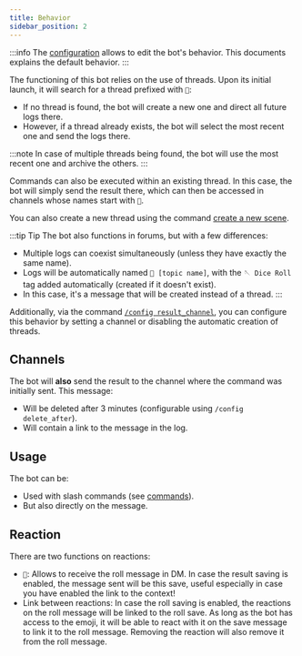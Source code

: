 ```yaml
---
title: Behavior
sidebar_position: 2
---
```


:::info
The [configuration](../config/index.md) allows to edit the bot's behavior. This documents explains the default behavior.
:::

The functioning of this bot relies on the use of threads. Upon its initial launch, it will search for a thread prefixed with `🎲`:

- If no thread is found, the bot will create a new one and direct all future logs there.
- However, if a thread already exists, the bot will select the most recent one and send the logs there.

:::note
In case of multiple threads being found, the bot will use the most recent one and archive the others.
:::


Commands can also be executed within an existing thread. In this case, the bot will simply send the result there, which can then be accessed in channels whose names start with `🎲`.

You can also create a new thread using the command [create a new scene](../usage/index.md#creating-a-new-scene).

:::tip Tip
The bot also functions in forums, but with a few differences:
- Multiple logs can coexist simultaneously (unless they have exactly the same name).
- Logs will be automatically named `🎲 [topic name]`, with the `🪡 Dice Roll` tag added automatically (created if it doesn't exist).
- In this case, it's a message that will be created instead of a thread.
:::

Additionally, via the command [`/config result_channel`](../config/threads.md), you can configure this behavior by setting a channel or disabling the automatic creation of threads.


## Channels

The bot will **also** send the result to the channel where the command was initially sent. This message:

- Will be deleted after 3 minutes (configurable using `/config delete_after`).
- Will contain a link to the message in the log.

## Usage

The bot can be:

- Used with slash commands (see [commands](../usage/index.md#dice-rolling)).
- But also directly on the message.

## Reaction

There are two functions on reactions:
- `📩`: Allows to receive the roll message in DM. In case the result saving is enabled, the message sent will be this save, useful especially in case you have enabled the link to the context!
- Link between reactions: In case the roll saving is enabled, the reactions on the roll message will be linked to the roll save. As long as the bot has access to the emoji, it will be able to react with it on the save message to link it to the roll message. Removing the reaction will also remove it from the roll message.
